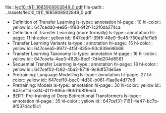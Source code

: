 file:: [lec10_tl(1)_1685908902849_0.pdf](../assets/lec10_tl(1)_1685908902849_0.pdf)
file-path:: ../assets/lec10_tl(1)_1685908902849_0.pdf

- Definition of Transfer Learning
  ls-type:: annotation
  hl-page:: 10
  hl-color:: yellow
  id:: 647cedd0-ee95-4f93-9f2f-1c2f0da274ca
- Definition of Transfer Learning (more formally)
  ls-type:: annotation
  hl-page:: 11
  hl-color:: yellow
  id:: 647cedf1-39f5-48e9-9c45-750ea1fcf1d5
- Transfer Learning Variants
  ls-type:: annotation
  hl-page:: 15
  hl-color:: yellow
  id:: 647ceea5-8972-4f5f-835e-93c938e98b68
- Transfer Learning Taxonomy
  ls-type:: annotation
  hl-page:: 16
  hl-color:: yellow
  id:: 647ceefa-4ee3-482b-8ed1-7d4d204d6561
- Sequential Transfer Learning
  ls-type:: annotation
  hl-page:: 18
  hl-color:: yellow
  id:: 647cef02-fc82-4ba2-8719-9c9df57de5ae
- Pretraining: Language Modelling
  ls-type:: annotation
  hl-page:: 27
  hl-color:: yellow
  id:: 647cef10-bec0-4d30-b061-f1aa9e4d77d8
- Pretraining: Models
  ls-type:: annotation
  hl-page:: 30
  hl-color:: yellow
  id:: 647cef1d-b3f4-4111-895b-9b1d1b8f9edd
- BERT: Pre-training of Deep Bidirectional Transformers
  ls-type:: annotation
  hl-page:: 35
  hl-color:: yellow
  id:: 647cef31-7151-4e47-bc7b-8f53744c15c1